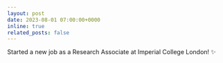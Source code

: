 ```yaml
---
layout: post
date: 2023-08-01 07:00:00+0000
inline: true
related_posts: false
---
```


Started a new job as a Research Associate at Imperial College London! :sparkles: 
